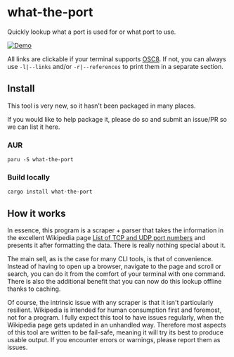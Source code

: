 # what-the-port

Quickly lookup what a port is used for or what port to use.

[![Demo](https://asciinema.org/a/tgWvNGTvEmbhkK0hzmusu3hHp.svg)](https://asciinema.org/a/tgWvNGTvEmbhkK0hzmusu3hHp)

All links are clickable if your terminal supports [OSC8](https://github.com/Alhadis/OSC8-Adoption).
If not, you can always use `-l|--links` and/or `-r|--references` to print them in a separate section.

## Install

This tool is very new, so it hasn't been packaged in many places.

If you would like to help package it, please do so and submit an issue/PR so we can list it here.

### AUR

`paru -S what-the-port`

### Build locally

`cargo install what-the-port`

## How it works

In essence, this program is a scraper + parser that takes the information in the excellent Wikipedia page
[List of TCP and UDP port numbers](https://en.wikipedia.org/wiki/List_of_TCP_and_UDP_port_numbers)
and presents it after formatting the data. There is really nothing special about it.

The main sell, as is the case for many CLI tools, is that of convenience.
Instead of having to open up a browser, navigate to the page and scroll or search,
you can do it from the comfort of your terminal with one command.
There is also the additional benefit that you can now do this lookup offline thanks to caching.

Of course, the intrinsic issue with any scraper is that it isn't particularly resilient.
Wikipedia is intended for human consumption first and foremost, not for a program.
I fully expect this tool to have issues regularly, when the Wikipedia page gets updated
in an unhandled way. Therefore most aspects of this tool are written to be fail-safe,
meaning it will try its best to produce usable output. If you encounter errors or warnings,
please report them as issues.
